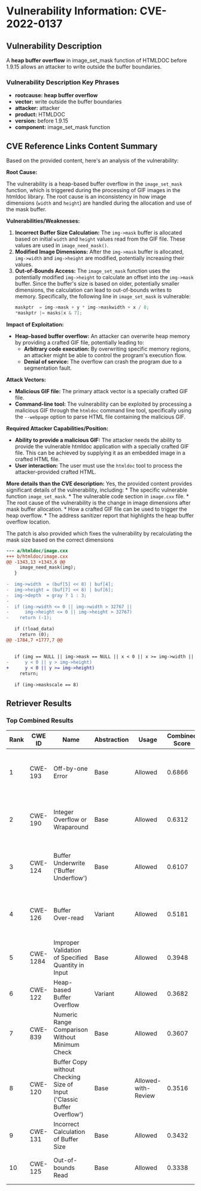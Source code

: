 # Vulnerability Information: CVE-2022-0137

## Vulnerability Description
A **heap buffer overflow** in image_set_mask function of HTMLDOC before 1.9.15 allows an attacker to write outside the buffer boundaries.

### Vulnerability Description Key Phrases
- **rootcause:** **heap buffer overflow**
- **vector:** write outside the buffer boundaries
- **attacker:** attacker
- **product:** HTMLDOC
- **version:** before 1.9.15
- **component:** image_set_mask function

## CVE Reference Links Content Summary
Based on the provided content, here's an analysis of the vulnerability:

**Root Cause:**

The vulnerability is a heap-based buffer overflow in the `image_set_mask` function, which is triggered during the processing of GIF images in the htmldoc library. The root cause is an inconsistency in how image dimensions (`width` and `height`) are handled during the allocation and use of the mask buffer.

**Vulnerabilities/Weaknesses:**

1.  **Incorrect Buffer Size Calculation:** The `img->mask` buffer is allocated based on initial `width` and `height` values read from the GIF file. These values are used in `image_need_mask()`.
2. **Modified Image Dimensions:**  After the `img->mask` buffer is allocated, `img->width` and `img->height` are modified, potentially increasing their values.
3. **Out-of-Bounds Access:**  The `image_set_mask` function uses the potentially modified `img->height` to calculate an offset into the `img->mask` buffer. Since the buffer's size is based on older, potentially smaller dimensions, the calculation can lead to out-of-bounds writes to memory. Specifically, the following line in `image_set_mask` is vulnerable:
    ```c
    maskptr  = img->mask + y * img->maskwidth + x / 8;
    *maskptr |= masks[x & 7];
    ```

**Impact of Exploitation:**

*   **Heap-based buffer overflow:** An attacker can overwrite heap memory by providing a crafted GIF file, potentially leading to:
    *   **Arbitrary code execution:** By overwriting specific memory regions, an attacker might be able to control the program's execution flow.
    *   **Denial of service:** The overflow can crash the program due to a segmentation fault.

**Attack Vectors:**

*   **Malicious GIF file:** The primary attack vector is a specially crafted GIF file.
*   **Command-line tool:** The vulnerability can be exploited by processing a malicious GIF through the `htmldoc` command line tool, specifically using the `--webpage` option to parse HTML file containing the malicious GIF.

**Required Attacker Capabilities/Position:**

*   **Ability to provide a malicious GIF:** The attacker needs the ability to provide the vulnerable htmldoc application with a specially crafted GIF file. This can be achieved by supplying it as an embedded image in a crafted HTML file.
*   **User interaction:** The user must use the `htmldoc` tool to process the attacker-provided crafted HTML.

**More details than the CVE description:**
Yes, the provided content provides significant details of the vulnerability, including:
    * The specific vulnerable function `image_set_mask`.
    * The vulnerable code section in `image.cxx` file.
    * The root cause of the vulnerability is the change in image dimensions after mask buffer allocation.
    * How a crafted GIF file can be used to trigger the heap overflow.
    * The address sanitizer report that highlights the heap buffer overflow location.

The patch is also provided which fixes the vulnerability by recalculating the mask size based on the correct dimensions

```diff
--- a/htmldoc/image.cxx
+++ b/htmldoc/image.cxx
@@ -1343,13 +1343,6 @@
     image_need_mask(img);
   }
 
-  img->width  = (buf[5] << 8) | buf[4];
-  img->height = (buf[7] << 8) | buf[6];
-  img->depth  = gray ? 1 : 3;
-
-  if (img->width <= 0 || img->width > 32767 ||
-      img->height <= 0 || img->height > 32767)
-    return (-1);
 
   if (!load_data)
     return (0);
@@ -1784,7 +1777,7 @@
 
 
   if (img == NULL || img->mask == NULL || x < 0 || x >= img->width ||
-      y < 0 || y > img->height)
+      y < 0 || y >= img->height)
     return;
 
   if (img->maskscale == 8)
```

## Retriever Results

### Top Combined Results

| Rank | CWE ID | Name | Abstraction | Usage | Combined Score | Retrievers | Individual Scores |
|------|--------|------|-------------|-------|---------------|------------|-------------------|
| 1 | CWE-193 | Off-by-one Error | Base | Allowed | 0.6866 | dense, sparse, graph | dense: 0.530, sparse: 0.161, graph: 0.920 |
| 2 | CWE-190 | Integer Overflow or Wraparound | Base | Allowed | 0.6312 | dense, sparse, graph | dense: 0.542, sparse: 0.163, graph: 0.746 |
| 3 | CWE-124 | Buffer Underwrite ('Buffer Underflow') | Base | Allowed | 0.6107 | dense, sparse, graph | dense: 0.532, sparse: 0.136, graph: 0.746 |
| 4 | CWE-126 | Buffer Over-read | Variant | Allowed | 0.5181 | dense, sparse, graph | dense: 0.541, sparse: 0.154, graph: 0.565 |
| 5 | CWE-1284 | Improper Validation of Specified Quantity in Input | Base | Allowed | 0.3948 | sparse, graph | sparse: 0.155, graph: 0.857 |
| 6 | CWE-122 | Heap-based Buffer Overflow | Variant | Allowed | 0.3682 | dense, sparse | dense: 0.587, sparse: 0.184 |
| 7 | CWE-839 | Numeric Range Comparison Without Minimum Check | Base | Allowed | 0.3607 | sparse, graph | sparse: 0.137, graph: 0.789 |
| 8 | CWE-120 | Buffer Copy without Checking Size of Input ('Classic Buffer Overflow') | Base | Allowed-with-Review | 0.3516 | sparse, graph | sparse: 0.140, graph: 0.807 |
| 9 | CWE-131 | Incorrect Calculation of Buffer Size | Base | Allowed | 0.3432 | dense, sparse | dense: 0.511, sparse: 0.153 |
| 10 | CWE-125 | Out-of-bounds Read | Base | Allowed | 0.3338 | dense, sparse | dense: 0.500, sparse: 0.146 |

